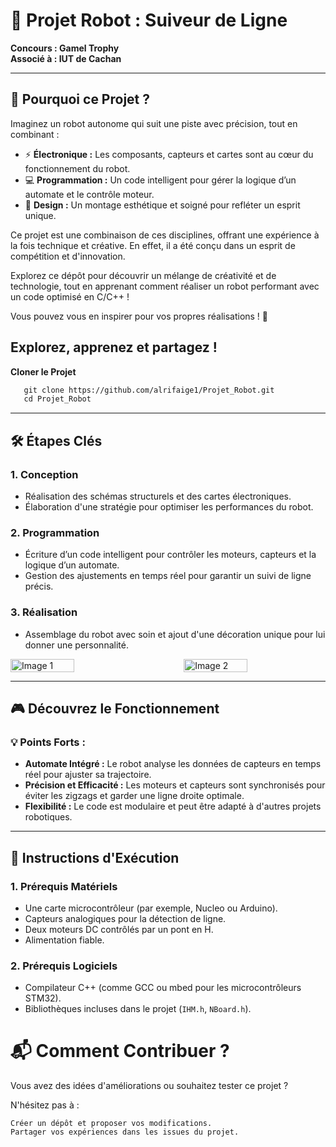 # 🚀 Projet Robot : Suiveur de Ligne

**Concours : Gamel Trophy**  
**Associé à : IUT de Cachan**  

---

## 🌟 Pourquoi ce Projet ?
Imaginez un robot autonome qui suit une piste avec précision, tout en combinant :

- ⚡ **Électronique :** Les composants, capteurs et cartes sont au cœur du fonctionnement du robot.
- 💻 **Programmation :** Un code intelligent pour gérer la logique d’un automate et le contrôle moteur.
- 🎨 **Design :** Un montage esthétique et soigné pour refléter un esprit unique.

Ce projet est une combinaison de ces disciplines, offrant une expérience à la fois technique et créative. En effet, il a été conçu dans un esprit de compétition et d'innovation.

Explorez ce dépôt pour découvrir un mélange de créativité et de technologie, tout en apprenant comment réaliser un robot performant avec un code optimisé en C/C++ ! 

Vous pouvez vous en inspirer pour vos propres réalisations ! 🚀 
##  Explorez, apprenez et partagez !


**Cloner le Projet**
```markdown
   git clone https://github.com/alrifaige1/Projet_Robot.git
   cd Projet_Robot
```


---

## 🛠️ Étapes Clés

### 1. **Conception**
- Réalisation des schémas structurels et des cartes électroniques.
- Élaboration d'une stratégie pour optimiser les performances du robot.

### 2. **Programmation**
- Écriture d’un code intelligent pour contrôler les moteurs, capteurs et la logique d’un automate.
- Gestion des ajustements en temps réel pour garantir un suivi de ligne précis.

### 3. **Réalisation**
- Assemblage du robot avec soin et ajout d'une décoration unique pour lui donner une personnalité.



<div style="display: flex; justify-content: space-between;">
  <img src="https://github.com/user-attachments/assets/76c02234-ad83-4afd-b8d5-6f5fef5db0a3" alt="Image 1" style="width: 45%;"/>
  <img src="https://github.com/user-attachments/assets/21bf5d42-e26f-44b3-b3c9-87fad6065d90" alt="Image 2" style="width: 45%;"/>
</div>


---

## 🎮 Découvrez le Fonctionnement 

### 💡 Points Forts :
- **Automate Intégré :** Le robot analyse les données de capteurs en temps réel pour ajuster sa trajectoire.  
- **Précision et Efficacité :** Les moteurs et capteurs sont synchronisés pour éviter les zigzags et garder une ligne droite optimale.  
- **Flexibilité :** Le code est modulaire et peut être adapté à d'autres projets robotiques.

---

## 🚀 Instructions d'Exécution

### 1. **Prérequis Matériels**
- Une carte microcontrôleur (par exemple, Nucleo ou Arduino).
- Capteurs analogiques pour la détection de ligne.
- Deux moteurs DC contrôlés par un pont en H.
- Alimentation fiable.

### 2. **Prérequis Logiciels**
- Compilateur C++ (comme GCC ou mbed pour les microcontrôleurs STM32).
- Bibliothèques incluses dans le projet (`IHM.h`, `NBoard.h`).


# 📬 Comment Contribuer ?
Vous avez des idées d'améliorations ou souhaitez tester ce projet ? 

N'hésitez pas à :

    Créer un dépôt et proposer vos modifications.
    Partager vos expériences dans les issues du projet.

